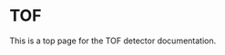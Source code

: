 <!-- doxy
\page refDetectorsTOF TOF
/doxy -->

# TOF

This is a top page for the TOF detector documentation.

<!-- doxy
* \subpage refDetectorsTOFcalibration
* \subpage refDetectorsTOFsimulation
* \subpage refDetectorsTOFtestWorkflow
/doxy -->